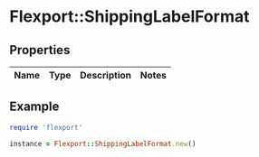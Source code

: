 # Flexport::ShippingLabelFormat

## Properties

| Name | Type | Description | Notes |
| ---- | ---- | ----------- | ----- |

## Example

```ruby
require 'flexport'

instance = Flexport::ShippingLabelFormat.new()
```

